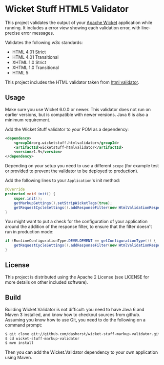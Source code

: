 Wicket Stuff HTML5 Validator
============================

This project validates the output of your [Apache Wicket](http://wicket.apache.org)
application while running. It includes a error view showing each validation error,
with line-precise error messages.

Validates the following w3c standards:

 * HTML 4.01 Strict
 * HTML 4.01 Transitional
 * XHTML 1.0 Strict
 * XHTML 1.0 Transitional
 * HTML 5

This project includes the HTML validator taken from [html
validator](http://validator.nu).

Usage
-----

Make sure you use Wicket 6.0.0 or newer. This validator does not run on earlier versions, but is compatible with newer versions. Java 6 is also a minimum requirement.

Add the Wicket Stuff validator to your POM as a dependency:

```xml
<dependency>
    <groupId>org.wicketstuff.htmlvalidator</groupId>
    <artifactId>wicketstuff-htmlvalidator</artifactId>
    <version>1.9</version>
</dependency>
```

Depending on your setup you need to use a different `scope` (for example test
or provided to prevent the validator to be deployed to production).

Add the following lines to your `Application`'s init method:

```java
@Override
protected void init() {
    super.init();
    getMarkupSettings().setStripWicketTags(true);
    getRequestCycleSettings().addResponseFilter(new HtmlValidationResponseFilter());
}
```

You might want to put a check for the configuration of your application 
around the addition of the response filter, to ensure that the filter doesn't run
in production mode:

```java
if (RuntimeConfigurationType.DEVELOPMENT == getConfigurationType()) {
    getRequestCycleSettings().addResponseFilter(new HtmlValidationResponseFilter());
}
```

License
-------

This project is distributed using the Apache 2 License (see LICENSE for more details
on other included software).

Build
-----

Building Wicket.Validator is not difficult: you need to have Java 6 and Maven 3 installed, 
and know how to checkout sources from github. Assuming you know how to use Git, you need 
to do the following on a command prompt:

```bash
$ git clone git://github.com/dashorst/wicket-stuff-markup-validator.git
$ cd wicket-stuff-markup-validator
$ mvn install
```

Then you can add the Wicket.Validator dependency to your own application using Maven.
